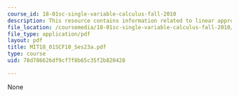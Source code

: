 ```yaml
---
course_id: 18-01sc-single-variable-calculus-fall-2010
description: This resource contains information related to linear approximation.
file_location: /coursemedia/18-01sc-single-variable-calculus-fall-2010/78d786626df9cf7f8b65c35f2b820428_MIT18_01SCF10_Ses23a.pdf
file_type: application/pdf
layout: pdf
title: MIT18_01SCF10_Ses23a.pdf
type: course
uid: 78d786626df9cf7f8b65c35f2b820428

---
```

None